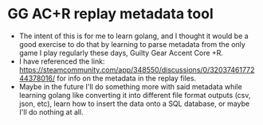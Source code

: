 # GG AC+R replay metadata tool
* The intent of this is for me to learn golang, and I thought it would be a good exercise to do that by learning to parse metadata from the only game I play regularly these days, Guilty Gear Accent Core +R.
* I have referenced the link: https://steamcommunity.com/app/348550/discussions/0/3203746177244378016/ for info on the metadata in the replay files.
* Maybe in the future I'll do something more with said metadata while learning golang like converting it into different file format outputs (csv, json, etc), learn how to insert the data onto a SQL database, or maybe I'll do nothing at all.
